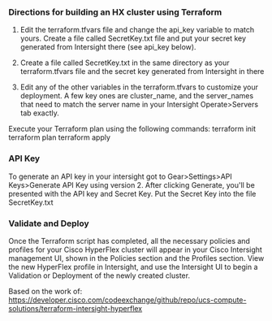 ### Directions for building an HX cluster using Terraform

1) Edit the terraform.tfvars file and change the api_key variable to match yours. Create a file called SecretKey.txt file and put your secret key generated from Intersight there (see api_key below).

2) Create a file called SecretKey.txt in the same directory as your terraform.tfvars file and the secret key generated from Intersight in there

3) Edit any of the other variables in the terraform.tfvars to customize your deployment. A few key ones are cluster_name, and the server_names that need to match the server name in your Intersight Operate>Servers tab exactly.

Execute your Terraform plan using the following commands:
terraform init
terraform plan
terraform apply

### API Key
To generate an API key in your intersight got to Gear>Settings>API Keys>Generate API Key using version 2. After clicking Generate, you'll be presented with the API key and Secret Key. Put the Secret Key into the file SecretKey.txt


### Validate and Deploy
Once the Terraform script has completed, all the necessary policies and profiles for your Cisco HyperFlex cluster will appear in your Cisco Intersight management UI, shown in the Policies section and the Profiles section. 
View the new HyperFlex profile in Intersight, and use the Intersight UI to begin a Validation or Deployment of the newly created cluster.



Based on the work of:
https://developer.cisco.com/codeexchange/github/repo/ucs-compute-solutions/terraform-intersight-hyperflex
